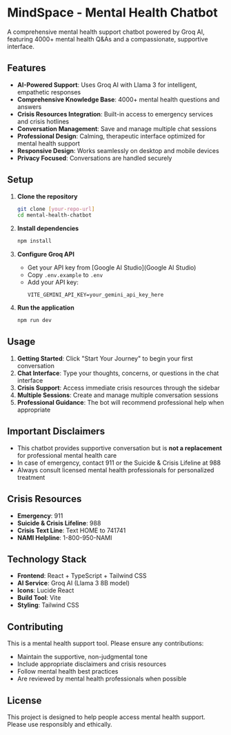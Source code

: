 # MindSpace - Mental Health Chatbot

A comprehensive mental health support chatbot powered by Groq AI, featuring 4000+ mental health Q&As and a compassionate, supportive interface.

## Features

- **AI-Powered Support**: Uses Groq AI with Llama 3 for intelligent, empathetic responses
- **Comprehensive Knowledge Base**: 4000+ mental health questions and answers
- **Crisis Resources Integration**: Built-in access to emergency services and crisis hotlines
- **Conversation Management**: Save and manage multiple chat sessions
- **Professional Design**: Calming, therapeutic interface optimized for mental health support
- **Responsive Design**: Works seamlessly on desktop and mobile devices
- **Privacy Focused**: Conversations are handled securely

## Setup

1. **Clone the repository**
   ```bash
   git clone [your-repo-url]
   cd mental-health-chatbot
   ```

2. **Install dependencies**
   ```bash
   npm install
   ```

3. **Configure Groq API**
   - Get your API key from [Google AI Studio](Google AI Studio)
   - Copy `.env.example` to `.env`
   - Add your API key:
     ```
     VITE_GEMINI_API_KEY=your_gemini_api_key_here
     ```

4. **Run the application**
   ```bash
   npm run dev
   ```

## Usage

1. **Getting Started**: Click "Start Your Journey" to begin your first conversation
2. **Chat Interface**: Type your thoughts, concerns, or questions in the chat interface
3. **Crisis Support**: Access immediate crisis resources through the sidebar
4. **Multiple Sessions**: Create and manage multiple conversation sessions
5. **Professional Guidance**: The bot will recommend professional help when appropriate

## Important Disclaimers

- This chatbot provides supportive conversation but is **not a replacement** for professional mental health care
- In case of emergency, contact 911 or the Suicide & Crisis Lifeline at 988
- Always consult licensed mental health professionals for personalized treatment

## Crisis Resources

- **Emergency**: 911
- **Suicide & Crisis Lifeline**: 988
- **Crisis Text Line**: Text HOME to 741741
- **NAMI Helpline**: 1-800-950-NAMI

## Technology Stack

- **Frontend**: React + TypeScript + Tailwind CSS
- **AI Service**: Groq AI (Llama 3 8B model)
- **Icons**: Lucide React
- **Build Tool**: Vite
- **Styling**: Tailwind CSS

## Contributing

This is a mental health support tool. Please ensure any contributions:
- Maintain the supportive, non-judgmental tone
- Include appropriate disclaimers and crisis resources
- Follow mental health best practices
- Are reviewed by mental health professionals when possible

## License

This project is designed to help people access mental health support. Please use responsibly and ethically.
